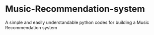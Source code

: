 # Music-Recommendation-system
A simple and easily understandable python codes for building a Music Recommendation system
